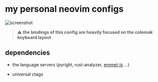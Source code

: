 # my personal neovim configs


![screenshot](https://i.postimg.cc/YStPwwvW/neovim-screenshot.png)

> :warning: **the bindings of this config are heavily focused on the colemak keyboard layout**

## dependencies 

- the language servers (pyright, rust-analyzer, [emmet-ls](https://github.com/aca/emmet-ls) ...)

- universal ctags 
